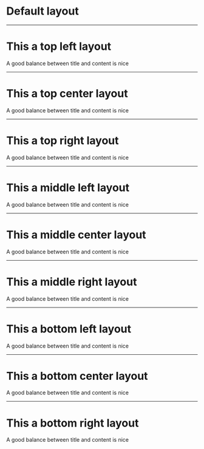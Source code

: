 <!-- .slide: class="" -->
# Default layout

---

<!-- .slide: class="top left" -->
# This a top left layout
A good balance between title and content is nice

---

<!-- .slide: class="top center-h" -->
# This a top center layout
A good balance between title and content is nice

---

<!-- .slide: class="top right" -->
# This a top right layout
A good balance between title and content is nice

---

<!-- .slide: class="center-v left" -->
# This a middle left layout
A good balance between title and content is nice

---

<!-- .slide: class="center-v center-h" -->
# This a middle center layout
A good balance between title and content is nice

---

<!-- .slide: class="center-v right" -->
# This a middle right layout
A good balance between title and content is nice

---

<!-- .slide: class="bottom left" -->
# This a bottom left layout
A good balance between title and content is nice

---

<!-- .slide: class="bottom center-h" -->
# This a bottom center layout
A good balance between title and content is nice

---

<!-- .slide: class="bottom right" -->
# This a bottom right layout
A good balance between title and content is nice
